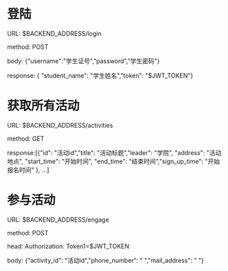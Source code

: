 # 登陆
URL: $BACKEND_ADDRESS/login

method: POST

body: {"username":"学生证号","password","学生密码"}

response: { "student_name": "学生姓名","token": "$JWT_TOKEN"}
# 获取所有活动
URL: $BACKEND_ADDRESS/activities

method: GET

response:\[{"id": "活动id","title": "活动标题","leader": "学院",
            "address": "活动地点", "start_time": "开始时间",
            "end_time": "结束时间","sign_up_time": "开始报名时间"
             },
         ...\]
# 参与活动
URL: $BACKEND_ADDRESS/engage

method: POST

head: Authorization: Token1=$JWT_TOKEN

body: {"activity_id": "活动id","phone_number": " ","mail_address": " "}